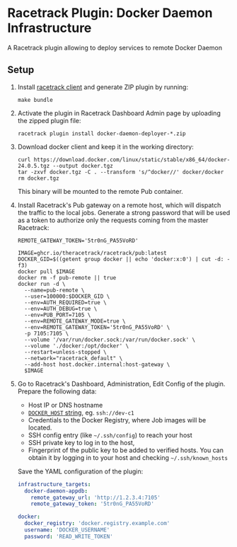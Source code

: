 # Racetrack Plugin: Docker Daemon Infrastructure

A Racetrack plugin allowing to deploy services to remote Docker Daemon

## Setup

1.  Install [racetrack client](https://pypi.org/project/racetrack-client/) and generate ZIP plugin by running:
    ```shell
    make bundle
    ```

2.  Activate the plugin in Racetrack Dashboard Admin page by uploading the zipped plugin file:
    ```shell
    racetrack plugin install docker-daemon-deployer-*.zip
    ```

3. Download docker client and keep it in the working directory:
    ```shell
    curl https://download.docker.com/linux/static/stable/x86_64/docker-24.0.5.tgz --output docker.tgz
	tar -zxvf docker.tgz -C . --transform 's/^docker//' docker/docker
	rm docker.tgz
   ```
   This binary will be mounted to the remote Pub container.

4.  Install Racetrack's Pub gateway on a remote host, which will dispatch the traffic to the local jobs.
    Generate a strong password that will be used as a token to authorize only the requests coming from the master Racetrack:
    ```shell
    REMOTE_GATEWAY_TOKEN='5tr0nG_PA55VoRD'
    ```
    ```shell
    IMAGE=ghcr.io/theracetrack/racetrack/pub:latest
    DOCKER_GID=$((getent group docker || echo 'docker:x:0') | cut -d: -f3)
    docker pull $IMAGE
    docker rm -f pub-remote || true
    docker run -d \
      --name=pub-remote \
      --user=100000:$DOCKER_GID \
      --env=AUTH_REQUIRED=true \
      --env=AUTH_DEBUG=true \
      --env=PUB_PORT=7105 \
      --env=REMOTE_GATEWAY_MODE=true \
      --env=REMOTE_GATEWAY_TOKEN='5tr0nG_PA55VoRD' \
      -p 7105:7105 \
      --volume '/var/run/docker.sock:/var/run/docker.sock' \
      --volume './docker:/opt/docker' \
      --restart=unless-stopped \
      --network="racetrack_default" \
      --add-host host.docker.internal:host-gateway \
      $IMAGE
    ```

5.  Go to Racetrack's Dashboard, Administration, Edit Config of the plugin.
    Prepare the following data:
    
    - Host IP or DNS hostname
    - [`DOCKER_HOST` string](https://docs.docker.com/engine/security/protect-access/), eg. `ssh://dev-c1`
    - Credentials to the Docker Registry, where Job images will be located.
    - SSH config entry (like `~/.ssh/config`) to reach your host
    - SSH private key to log in to the host,
    - Fingerprint of the public key to be added to verified hosts.
      You can obtain it by logging in to your host and checking `~/.ssh/known_hosts`

    Save the YAML configuration of the plugin:
    ```yaml
    infrastructure_targets:
      docker-daemon-appdb:
        remote_gateway_url: 'http://1.2.3.4:7105'
        remote_gateway_token: '5tr0nG_PA55VoRD'

    docker: 
      docker_registry: 'docker.registry.example.com'
      username: 'DOCKER_USERNAME'
      password: 'READ_WRITE_TOKEN'
    ```

